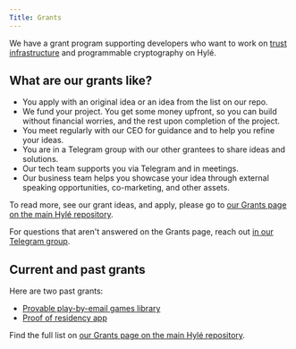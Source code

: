 ```yaml
---
Title: Grants
---
```


We have a grant program supporting developers who want to work on [trust infrastructure](https://gestalt.cafe/trust-infrastructure/) and programmable cryptography on Hylé.

## What are our grants like?

- You apply with an original idea or an idea from the list on our repo.
- We fund your project. You get some money upfront, so you can build without financial worries, and the rest upon completion of the project.
- You meet regularly with our CEO for guidance and to help you refine your ideas.
- You are in a Telegram group with our other grantees to share ideas and solutions.
- Our tech team supports you via Telegram and in meetings.
- Our business team helps you showcase your idea through external speaking opportunities, co-marketing, and other assets.

To read more, see our grant ideas, and apply, please go to [our Grants page on the main Hylé repository](https://github.com/Hyle-org/hyle/blob/main/GRANTS.md).

For questions that aren't answered on the Grants page, reach out [in our Telegram group](https://t.me/hyle_org).

## Current and past grants

Here are two past grants:

- [Provable play-by-email games library](https://github.com/MatteoMer/provable-email-game-engine)
- [Proof of residency app](https://github.com/rutefig/proof-of-residency)

Find the full list on [our Grants page on the main Hylé repository](https://github.com/Hyle-org/hyle/blob/main/GRANTS.md).
